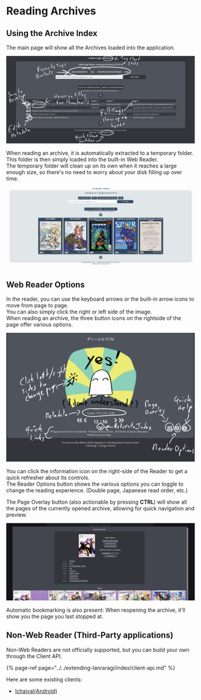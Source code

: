 # Reading Archives

## Using the Archive Index

The main page will show all the Archives loaded into the application.

![Annotated Archive Index](../../.gitbook/assets/index.png)

When reading an archive, it is automatically extracted to a temporary folder.  
This folder is then simply loaded into the built-in Web Reader.  
The temporary folder will clean up on its own when it reaches a large enough size, so there's no need to worry about your disk filling up over time.

![Archive Index in Thumbnail mode](../../.gitbook/assets/archive_thumb.png)

## Web Reader Options

In the reader, you can use the keyboard arrows or the built-in arrow icons to move from page to page.  
You can also simply click the right or left side of the image.  
When reading an archive, the three button icons on the rightside of the page offer various options.

![Annotated Reader View](../../.gitbook/assets/reader.png)

You can click the information icon on the right-side of the Reader to get a quick refresher about its controls.  
The Reader Options button shows the various options you can toggle to change the reading experience. \(Double page, Japanese read order, etc.\)

The Page Overlay button \(also actionable by pressing **CTRL**\) will show all the pages of the currently opened archive, allowing for quick navigation and preview.

![Reader with overlay](https://raw.githubusercontent.com/Difegue/LANraragi/dev/tools/_screenshots/reader_overlay.jpg)

Automatic bookmarking is also present: When reopening the archive, it'll show you the page you last stopped at.

## Non-Web Reader \(Third-Party applications\)

Non-Web Readers are not officially supported, but you can build your own through the Client API.

{% page-ref page="../../extending-lanraragi/index/client-api.md" %}

Here are some existing clients:

* [Ichaival\(Android\)](https://github.com/Utazukin/Ichaival)  

